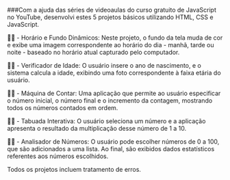 ###Com a ajuda das séries de videoaulas do curso gratuito de JavaScript no YouTube, desenvolvi estes 5 projetos básicos utilizando HTML, CSS e JavaScript.

 👨‍💻 - Horário e Fundo Dinâmicos: Neste projeto, o fundo da tela muda de cor e exibe uma imagem correspondente ao horário do dia - manhã, tarde ou noite - baseado no horário atual capturado pelo computador.

 👨‍💻 - Verificador de Idade: O usuário insere o ano de nascimento, e o sistema calcula a idade, exibindo uma foto correspondente à faixa etária do usuário.

 👨‍💻 - Máquina de Contar: Uma aplicação que permite ao usuário especificar o número inicial, o número final e o incremento da contagem, mostrando todos os números contados em ordem.

 👨‍💻 - Tabuada Interativa: O usuário seleciona um número e a aplicação apresenta o resultado da multiplicação desse número de 1 a 10.

 👨‍💻 - Analisador de Números: O usuário pode escolher números de 0 a 100, que são adicionados a uma lista. Ao final, são exibidos dados estatísticos referentes aos números escolhidos.

Todos os projetos incluem tratamento de erros.
